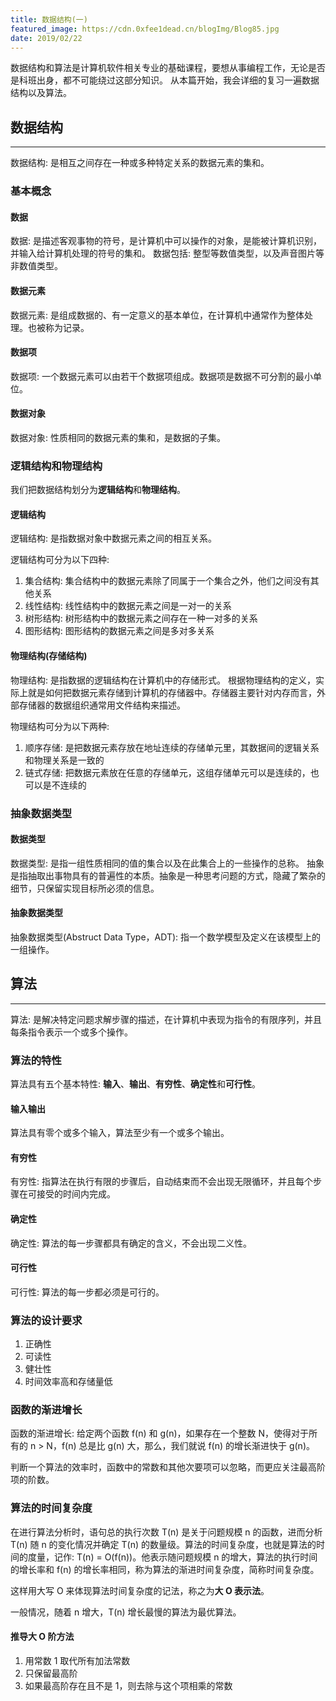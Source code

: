 ```yaml
---
title: 数据结构(一)
featured_image: https://cdn.0xfee1dead.cn/blogImg/Blog85.jpg
date: 2019/02/22
---
```


数据结构和算法是计算机软件相关专业的基础课程，要想从事编程工作，无论是否是科班出身，都不可能绕过这部分知识。
从本篇开始，我会详细的复习一遍数据结构以及算法。

## 数据结构
***  
数据结构: 是相互之间存在一种或多种特定关系的数据元素的集和。

### 基本概念
#### 数据
数据: 是描述客观事物的符号，是计算机中可以操作的对象，是能被计算机识别，并输入给计算机处理的符号的集和。
数据包括: 整型等数值类型，以及声音图片等非数值类型。

#### 数据元素
数据元素: 是组成数据的、有一定意义的基本单位，在计算机中通常作为整体处理。也被称为记录。

#### 数据项
数据项: 一个数据元素可以由若干个数据项组成。数据项是数据不可分割的最小单位。

#### 数据对象
数据对象: 性质相同的数据元素的集和，是数据的子集。

### 逻辑结构和物理结构
我们把数据结构划分为**逻辑结构**和**物理结构**。

#### 逻辑结构
逻辑结构: 是指数据对象中数据元素之间的相互关系。

逻辑结构可分为以下四种: 
1. 集合结构: 集合结构中的数据元素除了同属于一个集合之外，他们之间没有其他关系
2. 线性结构: 线性结构中的数据元素之间是一对一的关系
3. 树形结构: 树形结构中的数据元素之间存在一种一对多的关系
4. 图形结构: 图形结构的数据元素之间是多对多关系

#### 物理结构(存储结构)
物理结构: 是指数据的逻辑结构在计算机中的存储形式。
根据物理结构的定义，实际上就是如何把数据元素存储到计算机的存储器中。存储器主要针对内存而言，外部存储器的数据组织通常用文件结构来描述。

物理结构可分为以下两种: 
1. 顺序存储: 是把数据元素存放在地址连续的存储单元里，其数据间的逻辑关系和物理关系是一致的
2. 链式存储: 把数据元素放在任意的存储单元，这组存储单元可以是连续的，也可以是不连续的


### 抽象数据类型
#### 数据类型
数据类型: 是指一组性质相同的值的集合以及在此集合上的一些操作的总称。
抽象是指抽取出事物具有的普遍性的本质。抽象是一种思考问题的方式，隐藏了繁杂的细节，只保留实现目标所必须的信息。

#### 抽象数据类型
抽象数据类型(Abstruct Data Type，ADT): 指一个数学模型及定义在该模型上的一组操作。

## 算法
***  
算法: 是解决特定问题求解步骤的描述，在计算机中表现为指令的有限序列，并且每条指令表示一个或多个操作。

### 算法的特性
算法具有五个基本特性: **输入**、**输出**、**有穷性**、**确定性**和**可行性**。

#### 输入输出
算法具有零个或多个输入，算法至少有一个或多个输出。

#### 有穷性
有穷性: 指算法在执行有限的步骤后，自动结束而不会出现无限循环，并且每个步骤在可接受的时间内完成。

#### 确定性
确定性: 算法的每一步骤都具有确定的含义，不会出现二义性。

#### 可行性
可行性: 算法的每一步都必须是可行的。

### 算法的设计要求
1. 正确性
2. 可读性
3. 健壮性
4. 时间效率高和存储量低

### 函数的渐进增长
函数的渐进增长: 给定两个函数 f(n) 和 g(n)，如果存在一个整数 N，使得对于所有的 n > N，f(n) 总是比 g(n) 大，那么，我们就说 f(n) 的增长渐进快于 g(n)。

判断一个算法的效率时，函数中的常数和其他次要项可以忽略，而更应关注最高阶项的阶数。

### 算法的时间复杂度
在进行算法分析时，语句总的执行次数 T(n) 是关于问题规模 n 的函数，进而分析 T(n) 随 n 的变化情况并确定 T(n) 的数量级。算法的时间复杂度，也就是算法的时间的度量，记作: T(n) = O(f(n))。他表示随问题规模 n 的增大，算法的执行时间的增长率和 f(n) 的增长率相同，称为算法的渐进时间复杂度，简称时间复杂度。

这样用大写 O 来体现算法时间复杂度的记法，称之为**大 O 表示法**。

一般情况，随着 n 增大，T(n) 增长最慢的算法为最优算法。

#### 推导大 O 阶方法
1. 用常数 1 取代所有加法常数
2. 只保留最高阶
3. 如果最高阶存在且不是 1，则去除与这个项相乘的常数